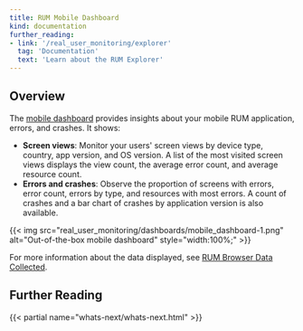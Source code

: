 ```yaml
---
title: RUM Mobile Dashboard
kind: documentation
further_reading:
- link: '/real_user_monitoring/explorer'
  tag: 'Documentation'
  text: 'Learn about the RUM Explorer'
---
```


## Overview

The [mobile dashboard][1] provides insights about your mobile RUM application, errors, and crashes. It shows:

- **Screen views**: Monitor your users' screen views by device type, country, app version, and OS version. A list of the most visited screen views displays the view count, the average error count, and average resource count. 
- **Errors and crashes**: Observe the proportion of screens with errors, error count, errors by type, and resources with most errors. A count of crashes and a bar chart of crashes by application version is also available.

{{< img src="real_user_monitoring/dashboards/mobile_dashboard-1.png" alt="Out-of-the-box mobile dashboard" style="width:100%;" >}}

For more information about the data displayed, see [RUM Browser Data Collected][2].

## Further Reading

{{< partial name="whats-next/whats-next.html" >}}

[1]: https://app.datadoghq.com/dash/integration/30411/rum---mobile
[2]: /real_user_monitoring/data_collected/
